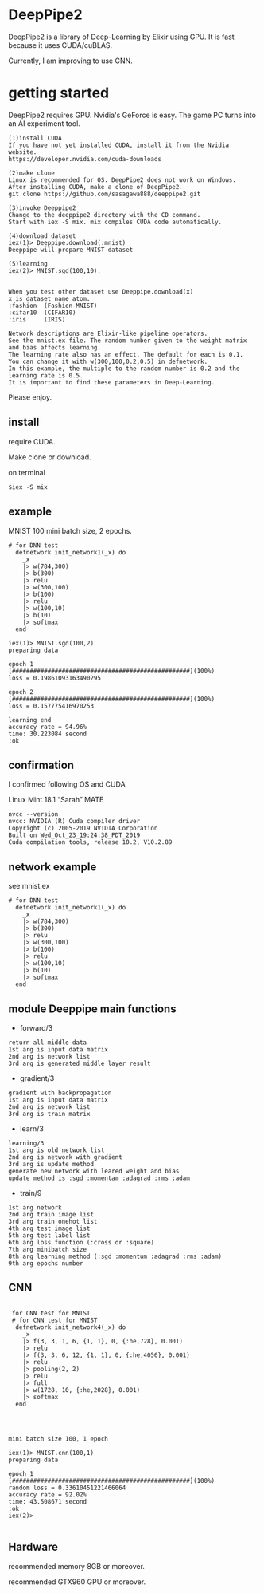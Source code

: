 # DeepPipe2
DeepPipe2 is a library of Deep-Learning by Elixir using GPU. It is fast because it uses CUDA/cuBLAS. 

Currently, I am improving to use CNN.

# getting started
DeepPipe2 requires GPU. Nvidia's GeForce is easy. The game PC turns into an AI experiment tool.

```
(1)install CUDA
If you have not yet installed CUDA, install it from the Nvidia website.
https://developer.nvidia.com/cuda-downloads

(2)make clone 
Linux is recommended for OS. DeepPipe2 does not work on Windows.
After installing CUDA, make a clone of DeepPipe2.
git clone https://github.com/sasagawa888/deeppipe2.git

(3)invoke Deeppipe2
Change to the deeppipe2 directory with the CD command. 
Start with iex -S mix. mix compiles CUDA code automatically.

(4)download dataset
iex(1)> Deeppipe.download(:mnist)
Deeppipe will prepare MNIST dataset 

(5)learning
iex(2)> MNIST.sgd(100,10).


When you test other dataset use Deeppipe.download(x)
x is dataset name atom. 
:fashion  (Fashion-MNIST)
:cifar10  (CIFAR10)
:iris     (IRIS)

Network descriptions are Elixir-like pipeline operators. 
See the mnist.ex file. The random number given to the weight matrix and bias affects learning.
The learning rate also has an effect. The default for each is 0.1.
You can change it with w(300,100,0.2,0.5) in defnetwork.
In this example, the multiple to the random number is 0.2 and the learning rate is 0.5.
It is important to find these parameters in Deep-Learning.
```

Please enjoy.

## install
require CUDA.

Make clone or download.

on terminal 

```
$iex -S mix

```

## example
MNIST 100 mini batch size, 2 epochs.

```
# for DNN test
  defnetwork init_network1(_x) do
    _x 
    |> w(784,300) 
    |> b(300) 
    |> relu
    |> w(300,100) 
    |> b(100) 
    |> relu
    |> w(100,10) 
    |> b(10) 
    |> softmax
  end

iex(1)> MNIST.sgd(100,2)
preparing data

epoch 1
[##################################################](100%)
loss = 0.19861093163490295

epoch 2
[##################################################](100%)
loss = 0.157775416970253

learning end
accuracy rate = 94.96%
time: 30.223084 second
:ok

```

## confirmation
I confirmed following OS and CUDA

Linux Mint 18.1 “Sarah” MATE


```
nvcc --version
nvcc: NVIDIA (R) Cuda compiler driver
Copyright (c) 2005-2019 NVIDIA Corporation
Built on Wed_Oct_23_19:24:38_PDT_2019
Cuda compilation tools, release 10.2, V10.2.89
```


## network example
see mnist.ex

```
# for DNN test
  defnetwork init_network1(_x) do
    _x 
    |> w(784,300) 
    |> b(300) 
    |> relu
    |> w(300,100) 
    |> b(100) 
    |> relu
    |> w(100,10) 
    |> b(10) 
    |> softmax
  end
```



## module Deeppipe  main functions
- forward/3

```
return all middle data
1st arg is input data matrix
2nd arg is network list
3rd arg is generated middle layer result
```

- gradient/3

```
gradient with backpropagation
1st arg is input data matrix
2nd arg is network list
3rd arg is train matrix
```

- learn/3

```
learning/3 
1st arg is old network list
2nd arg is network with gradient
3rd arg is update method
generate new network with leared weight and bias
update method is :sgd :momentam :adagrad :rms :adam

```

- train/9

```
1st arg network
2nd arg train image list
3rd arg train onehot list
4th arg test image list
5th arg test label list
6th arg loss function (:cross or :square)
7th arg minibatch size
8th arg learning method (:sgd :momentum :adagrad :rms :adam)
9th arg epochs number

```

## CNN

```

 for CNN test for MNIST
 # for CNN test for MNIST
  defnetwork init_network4(_x) do
    _x
    |> f(3, 3, 1, 6, {1, 1}, 0, {:he,728}, 0.001)
    |> relu
    |> f(3, 3, 6, 12, {1, 1}, 0, {:he,4056}, 0.001)
    |> relu
    |> pooling(2, 2)
    |> relu
    |> full
    |> w(1728, 10, {:he,2028}, 0.001)
    |> softmax
  end
  



mini batch size 100, 1 epoch

iex(1)> MNIST.cnn(100,1)
preparing data

epoch 1
[##################################################](100%)
random loss = 0.33610451221466064
accuracy rate = 92.02%
time: 43.508671 second
:ok
iex(2)> 


```


## Hardware 
recommended  memory 8GB or moreover.

recommended GTX960 GPU or moreover.

